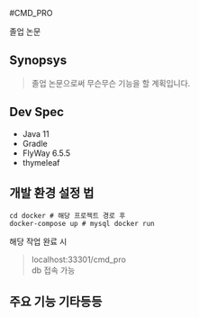 #CMD_PRO

졸업 논문
## Synopsys
> 졸업 논문으로써 무슨무슨 기능을 할 계획입니다.



## Dev Spec
- Java 11
- Gradle 
- FlyWay 6.5.5
- thymeleaf

## 개발 환경 설정 법
```shell
cd docker # 해당 프로젝트 경로 후
docker-compose up # mysql docker run
```
해당 작업 완료 시
> localhost:33301/cmd_pro<br>
> db 접속 가능

## 주요 기능 기타등등

